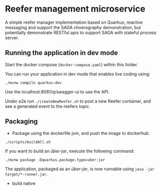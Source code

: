 # Reefer management microservice


A simple reefer manager implementation based on Quarkus, reactive messaging and
support the SAGA choerography demonstration, but potentially demonstrate RESTful apis to support SAGA with stateful process server. 


## Running the application in dev mode

Start the docker compose (`docker-compose.yaml`) within this folder.


You can run your application in dev mode that enables live coding using:

```shell script
./mvnw compile quarkus:dev
```

Use the localhost:8081/q/swagger-ui to use the API.

Under e2e run `./createNewReefer.sh` to post a new Reefer container, and see a generated event to the reefers topic.

## Packaging 

* Package using the dockerfile jvm, and push the image to dockerhub.

```sh
./scripts/buildAll.sh
```

If you want to build an _über-jar_, execute the following command:
```shell script
./mvnw package -Dquarkus.package.type=uber-jar
```

The application, packaged as an _über-jar_, is now runnable using `java -jar target/*-runner.jar`.

* build native

